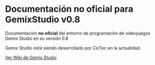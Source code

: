# Documentación no oficial para GemixStudio v0.8

Documentación **no oficial** del entorno de programación de videojuegos Gemix Studio en su versión 0.8

Gemix Studio está siendo desarrollado por CicTec en la actualidad.

[Ver Wiki de Gemix Studio](https://github.com/evilpeibol/gmx8doc/wiki/)

